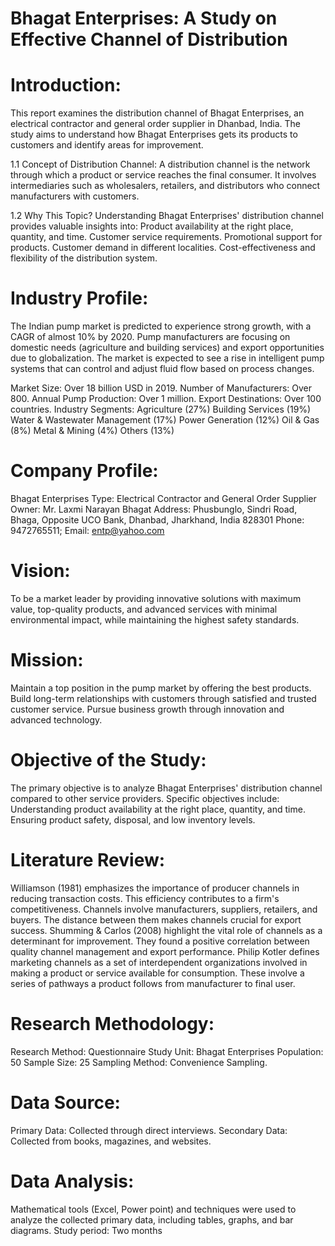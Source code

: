 # Bhagat Enterprises: A Study on Effective Channel of Distribution

# Introduction:
This report examines the distribution channel of Bhagat Enterprises, an electrical contractor and general order supplier in Dhanbad, India. The study aims to understand how Bhagat Enterprises gets its products to customers and identify areas for improvement.

1.1 Concept of Distribution Channel:
A distribution channel is the network through which a product or service reaches the final consumer. It involves intermediaries such as wholesalers, retailers, and distributors who connect manufacturers with customers.

1.2 Why This Topic?
Understanding Bhagat Enterprises' distribution channel provides valuable insights into:
Product availability at the right place, quantity, and time.
Customer service requirements.
Promotional support for products.
Customer demand in different localities.
Cost-effectiveness and flexibility of the distribution system.

# Industry Profile:
The Indian pump market is predicted to experience strong growth, with a CAGR of almost 10% by 2020. Pump manufacturers are focusing on domestic needs (agriculture and building services) and export opportunities due to globalization. The market is expected to see a rise in intelligent pump systems that can control and adjust fluid flow based on process changes.

Market Size: Over 18 billion USD in 2019.
Number of Manufacturers: Over 800.
Annual Pump Production: Over 1 million.
Export Destinations: Over 100 countries.
Industry Segments:
Agriculture (27%)
Building Services (19%)
Water & Wastewater Management (17%)
Power Generation (12%)
Oil & Gas (8%)
Metal & Mining (4%)
Others (13%)

# Company Profile:
Bhagat Enterprises
Type: Electrical Contractor and General Order Supplier
Owner: Mr. Laxmi Narayan Bhagat
Address: Phusbunglo, Sindri Road, Bhaga, Opposite UCO Bank, Dhanbad, Jharkhand, India 828301
Phone: 9472765511; Email: entp@yahoo.com

# Vision: 
To be a market leader by providing innovative solutions with maximum value, top-quality products, and advanced services with minimal environmental impact, while maintaining the highest safety standards.
# Mission:
Maintain a top position in the pump market by offering the best products.
Build long-term relationships with customers through satisfied and trusted customer service.
Pursue business growth through innovation and advanced technology.

# Objective of the Study:
The primary objective is to analyze Bhagat Enterprises' distribution channel compared to other service providers. Specific objectives include:
Understanding product availability at the right place, quantity, and time.
Ensuring product safety, disposal, and low inventory levels.

# Literature Review:
Williamson (1981) emphasizes the importance of producer channels in reducing transaction costs. This efficiency contributes to a firm's competitiveness. Channels involve manufacturers, suppliers, retailers, and buyers. The distance between them makes channels crucial for export success.
Shumming & Carlos (2008) highlight the vital role of channels as a determinant for improvement. They found a positive correlation between quality channel management and export performance.
Philip Kotler defines marketing channels as a set of interdependent organizations involved in making a product or service available for consumption. These involve a series of pathways a product follows from manufacturer to final user.

# Research Methodology:
Research Method: Questionnaire
Study Unit: Bhagat Enterprises
Population: 50
Sample Size: 25
Sampling Method: Convenience Sampling.

# Data Source:
Primary Data: Collected through direct interviews.
Secondary Data: Collected from books, magazines, and websites.

# Data Analysis:
Mathematical tools (Excel, Power point) and techniques were used to analyze the collected primary data, including tables, graphs, and bar diagrams.
Study period: Two months

